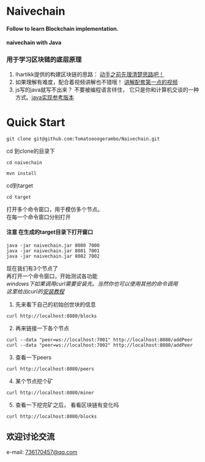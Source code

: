 # Naivechain
#### Follow to learn Blockchain implementation.<br> 
#### naivechain with Java

### 用于学习区块链的底层原理
1. lhartikk提供的构建区块链的思路： [动手之前先理清楚思路吧！](https://lhartikk.github.io/)<br>
2. 如果理解有难度，配合着视频讲解也不错哦！ [讲解配套第一点的视频](https://github.com/Fabsqrt/BitTigerLab/blob/master/Blockchain/Classes/Blockchain/README.md)<br>
3. js写的java就写不出来？ 不要被编程语言绊住， 它只是你和计算机交谈的一种方式。[java实现参考版本](https://github.com/sunysen/naivechain) 

# Quick Start
```
git clone git@github.com:Tomatoooogerambo/Naivechain.git
```

cd 到clone的目录下
```
cd naivechain
```

```
mvn install
```

cd到target
```
cd target
```

打开多个命令窗口，用于模仿多个节点。<br>
在每一个命令窗口分别打开
#### 注意 在生成的target目录下打开窗口
```
java -jar naivechain.jar 8080 7000
java -jar naivechain.jar 8081 7001
java -jar naivechain.jar 8082 7002
```

现在我们有3个节点了<br>
再打开一个命令窗口，开始测试各功能<br>
_windows下如果调用curl需要安装先。当然你也可以使用其他的命令调用_<br>
_这里给出curl的[安装教程](https://blog.csdn.net/zoubf/article/details/51809967)_
1. 先来看下自己的初始创世块的信息
```
curl http://localhost:8080/blocks
```

2. 再来链接一下各个节点
```
curl --data "peer=ws://localhost:7001" http://localhost:8080/addPeer
curl --data "peer=ws://localhost:7002" http://localhost:8080/addPeer
```

3. 查看一下peers
```
curl http://localhost:8080/peers
```

4. 某个节点挖个矿
```
curl http://localhost:8080/miner
```

5. 查看一下挖完矿之后， 看看区块链有变化吗
```
curl http://localhost:8080/blocks
```

## 欢迎讨论交流
e-mail: 736170457@qq.com
 
